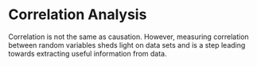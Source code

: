 # Correlation Analysis

Correlation is not the same as causation. However, measuring correlation between random variables sheds light on data sets and is a step leading towards extracting useful information from data.
